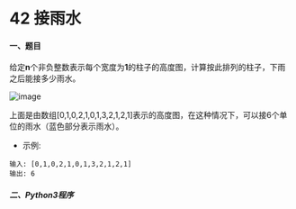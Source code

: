 #  42 接雨水

#### 一、题目

给定**n**个非负整数表示每个宽度为**1**的柱子的高度图，计算按此排列的柱子，下雨之后能接多少雨水。

![image]()

上面是由数组[0,1,0,2,1,0,1,3,2,1,2,1]表示的高度图，在这种情况下，可以接6个单位的雨水（蓝色部分表示雨水）。 

* 示例:
```
输入: [0,1,0,2,1,0,1,3,2,1,2,1]
输出: 6
```

##### 二、Python3程序
